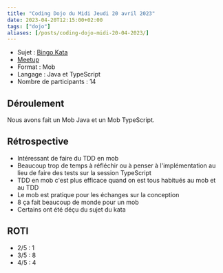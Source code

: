 ```yaml
---
title: "Coding Dojo du Midi Jeudi 20 avril 2023"
date: 2023-04-20T12:15:00+02:00
tags: ["dojo"]
aliases: [/posts/coding-dojo-midi-20-04-2023/]
---
```


- Sujet : [Bingo Kata](https://agilekatas.co.uk/katas/Bingo-Kata)
- [Meetup](https://www.meetup.com/software-craftsmanship-lyon/events/292534173/)
- Format : Mob
- Langage : Java et TypeScript
- Nombre de participants : 14

## Déroulement

Nous avons fait un Mob Java et un Mob TypeScript.

## Rétrospective

- Intéressant de faire du TDD en mob
- Beaucoup trop de temps à réfléchir ou à penser à l'implémentation au lieu de faire des tests sur la session TypeScript
- TDD en mob c'est plus efficace quand on est tous habitués au mob et au TDD
- Le mob est pratique pour les échanges sur la conception
- 8 ça fait beaucoup de monde pour un mob
- Certains ont été déçu du sujet du kata

## ROTI

- 2/5 : 1
- 3/5 : 8
- 4/5 : 4
